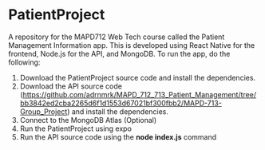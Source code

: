# PatientProject
A repository for the MAPD712 Web Tech course called the Patient Management Information app. This is developed using React Native for the frontend, Node.js for the API, and MongoDB.
To run the app, do the following:
1. Download the PatientProject source code and install the dependencies.
2. Download the API source code (https://github.com/adrnmrk/MAPD_712_713_Patient_Management/tree/bb3842ed2cba2265d6f1d1553d67021bf300fbb2/MAPD-713-Group_Project) and install the dependencies.
3. Connect to the MongoDB Atlas (Optional)
4. Run the PatientProject using expo
5. Run the API source code using the **node index.js** command
